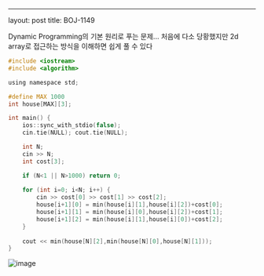 ---
layout: post
title: BOJ-1149

Dynamic Programming의 기본 원리로 푸는 문제... 처음에 다소 당황했지만 2d array로 접근하는 방식을 이해하면 쉽게 풀 수 있다

``` c
#include <iostream>
#include <algorithm>

using namespace std;

#define MAX 1000
int house[MAX][3];

int main() {
    ios::sync_with_stdio(false);
    cin.tie(NULL); cout.tie(NULL);

    int N;
    cin >> N;
    int cost[3];

    if (N<1 || N>1000) return 0;
    
    for (int i=0; i<N; i++) {
        cin >> cost[0] >> cost[1] >> cost[2];
        house[i+1][0] = min(house[i][1],house[i][2])+cost[0];
        house[i+1][1] = min(house[i][0],house[i][2])+cost[1];
        house[i+1][2] = min(house[i][1],house[i][0])+cost[2];
    }
    
    cout << min(house[N][2],min(house[N][0],house[N][1]));
}
```

![image](https://user-images.githubusercontent.com/37402072/124304520-c3ba1500-db9e-11eb-8ee2-23dd7fb0be89.png)
